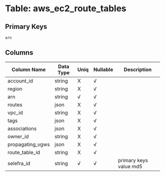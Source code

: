 # Table: aws_ec2_route_tables

## Primary Keys 

```
arn
```


## Columns 

|  Column Name   |  Data Type  | Uniq | Nullable | Description | 
|  ----  | ----  | ----  | ----  | ---- | 
| account_id | string | X | √ |  | 
| region | string | X | √ |  | 
| arn | string | √ | √ |  | 
| routes | json | X | √ |  | 
| vpc_id | string | X | √ |  | 
| tags | json | X | √ |  | 
| associations | json | X | √ |  | 
| owner_id | string | X | √ |  | 
| propagating_vgws | json | X | √ |  | 
| route_table_id | string | X | √ |  | 
| selefra_id | string | √ | √ | primary keys value md5 | 


